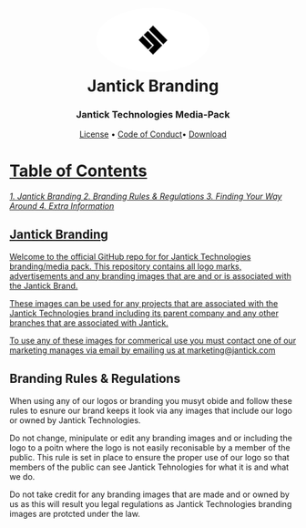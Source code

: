 <h1 align="center" style="position: relative;">
    <img width="200" style="border-radius: 50%;" src="./images/logos/jantick-logo-black.png"/><br>
    Jantick Branding
</h1>

<h3 align="center">Jantick Technologies Media-Pack</h3>

<p align="center">
    <a href="https://github.com/Jantick/branding/blob/master/LICENSE">License</a> •
    <a href="https://github.com/Jantick/branding/blob/master/CODE_OF_CONDUCT.md">Code of Conduct</a>•
    <a href="https://jantick.com/branding/mediapack/official/download"> Download
</p>

# Table of Contents

 *1. Jantick Branding
 2. Branding Rules & Regulations
 3. Finding Your Way Around 
 4. Extra Information*

## Jantick Branding
Welcome to the official GitHub repo for for Jantick Technologies branding/media pack. This repository contains all logo marks, advertisements and any branding images that are and or is associated with the Jantick Brand. 

These images can be used for any projects that are associated with the Jantick Technologies brand including its parent company and any other branches that are associated with Jantick. 

To use any of these images for commerical use you must contact one of our marketing manages via email by emailing us at marketing@jantick.com 


## Branding Rules & Regulations 
When using any of our logos or branding you musyt obide and follow these rules to esnure our brand keeps it look via any images that include our logo or owned by Jantick Technologies. 

Do not change, minipulate or edit any branding images and or including the logo to a poitn where the logo is not easily reconisable by a member of the public. This rule is set in place to ensure the proper use of our logo so that members of the public can see Jantick Tehnologies for what it is and what we do. 

Do not take credit for any branding images that are made and or owned by us as this will result you legal regulations as Jantick Technologies branding images are protcted under the law. 



